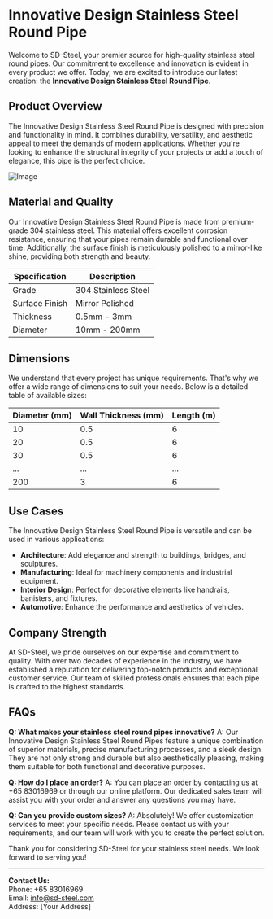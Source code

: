 # Innovative Design Stainless Steel Round Pipe

Welcome to SD-Steel, your premier source for high-quality stainless steel round pipes. Our commitment to excellence and innovation is evident in every product we offer. Today, we are excited to introduce our latest creation: the **Innovative Design Stainless Steel Round Pipe**. 

## Product Overview

The Innovative Design Stainless Steel Round Pipe is designed with precision and functionality in mind. It combines durability, versatility, and aesthetic appeal to meet the demands of modern applications. Whether you're looking to enhance the structural integrity of your projects or add a touch of elegance, this pipe is the perfect choice.

![Image](https://github.com/user-attachments/assets/2567258e-e124-4816-932d-1809bd27ef0b)

## Material and Quality

Our Innovative Design Stainless Steel Round Pipe is made from premium-grade 304 stainless steel. This material offers excellent corrosion resistance, ensuring that your pipes remain durable and functional over time. Additionally, the surface finish is meticulously polished to a mirror-like shine, providing both strength and beauty.

| Specification | Description |
|---------------|-------------|
| Grade         | 304 Stainless Steel |
| Surface Finish | Mirror Polished |
| Thickness     | 0.5mm - 3mm |
| Diameter      | 10mm - 200mm |

## Dimensions

We understand that every project has unique requirements. That's why we offer a wide range of dimensions to suit your needs. Below is a detailed table of available sizes:

| Diameter (mm) | Wall Thickness (mm) | Length (m) |
|---------------|---------------------|------------|
| 10            | 0.5                 | 6          |
| 20            | 0.5                 | 6          |
| 30            | 0.5                 | 6          |
| ...           | ...                 | ...        |
| 200           | 3                   | 6          |

## Use Cases

The Innovative Design Stainless Steel Round Pipe is versatile and can be used in various applications:

- **Architecture**: Add elegance and strength to buildings, bridges, and sculptures.
- **Manufacturing**: Ideal for machinery components and industrial equipment.
- **Interior Design**: Perfect for decorative elements like handrails, banisters, and fixtures.
- **Automotive**: Enhance the performance and aesthetics of vehicles.

## Company Strength

At SD-Steel, we pride ourselves on our expertise and commitment to quality. With over two decades of experience in the industry, we have established a reputation for delivering top-notch products and exceptional customer service. Our team of skilled professionals ensures that each pipe is crafted to the highest standards.

## FAQs

**Q: What makes your stainless steel round pipes innovative?**
A: Our Innovative Design Stainless Steel Round Pipes feature a unique combination of superior materials, precise manufacturing processes, and a sleek design. They are not only strong and durable but also aesthetically pleasing, making them suitable for both functional and decorative purposes.

**Q: How do I place an order?**
A: You can place an order by contacting us at +65 83016969 or through our online platform. Our dedicated sales team will assist you with your order and answer any questions you may have.

**Q: Can you provide custom sizes?**
A: Absolutely! We offer customization services to meet your specific needs. Please contact us with your requirements, and our team will work with you to create the perfect solution.

Thank you for considering SD-Steel for your stainless steel needs. We look forward to serving you!

---

**Contact Us:**  
Phone: +65 83016969  
Email: info@sd-steel.com  
Address: [Your Address]